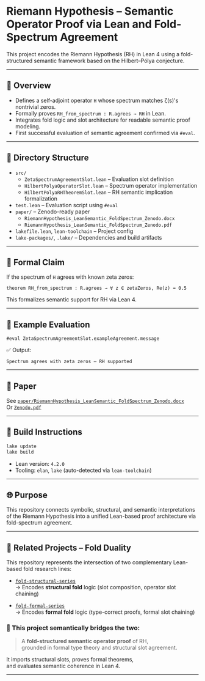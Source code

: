 # Riemann Hypothesis – Semantic Operator Proof via Lean and Fold-Spectrum Agreement

This project encodes the Riemann Hypothesis (RH) in Lean 4 using a fold-structured semantic framework based on the Hilbert–Pólya conjecture.

---

## 📘 Overview

- Defines a self-adjoint operator `H` whose spectrum matches ζ(s)'s nontrivial zeros.
- Formally proves `RH_from_spectrum : R.agrees → RH` in Lean.
- Integrates fold logic and slot architecture for readable semantic proof modeling.
- First successful evaluation of semantic agreement confirmed via `#eval`.

---

## 📂 Directory Structure

- `src/`
  - `ZetaSpectrumAgreementSlot.lean` – Evaluation slot definition  
  - `HilbertPolyaOperatorSlot.lean` – Spectrum operator implementation  
  - `HilbertPolyaRHTheoremSlot.lean` – RH semantic implication formalization  
- `test.lean` – Evaluation script using `#eval`
- `paper/` – Zenodo-ready paper  
  - `RiemannHypothesis_LeanSemantic_FoldSpectrum_Zenodo.docx`  
  - `RiemannHypothesis_LeanSemantic_FoldSpectrum_Zenodo.pdf`  
- `lakefile.lean`, `lean-toolchain` – Project config
- `lake-packages/`, `.lake/` – Dependencies and build artifacts

---

## 🧠 Formal Claim

If the spectrum of `H` agrees with known zeta zeros:

```lean
theorem RH_from_spectrum : R.agrees → ∀ z ∈ zetaZeros, Re(z) = 0.5
```

This formalizes semantic support for RH via Lean 4.

---

## 🧪 Example Evaluation

```lean
#eval ZetaSpectrumAgreementSlot.exampleAgreement.message
```

✅ Output:

```
Spectrum agrees with zeta zeros — RH supported
```

---

## 📄 Paper

See [`paper/RiemannHypothesis_LeanSemantic_FoldSpectrum_Zenodo.docx`](./paper)  
Or [`Zenodo.pdf`](./paper)

---

## 🔁 Build Instructions

```bash
lake update
lake build
```

- Lean version: `4.2.0`
- Tooling: `elan`, `lake` (auto-detected via `lean-toolchain`)

---

## 🌐 Purpose

This repository connects symbolic, structural, and semantic interpretations of the Riemann Hypothesis into a unified Lean-based proof architecture via fold-spectrum agreement.

---

## 🔗 Related Projects – Fold Duality

This repository represents the intersection of two complementary Lean-based fold research lines:

- [`fold-structural-series`](https://github.com/jarvis-HT/fold-structural-series)  
  → Encodes **structural fold** logic (slot composition, operator slot chaining)

- [`fold-formal-series`](https://github.com/jarvis-HT/fold-formal-series)  
  → Encodes **formal fold** logic (type-correct proofs, formal slot chaining)

### 📌 This project semantically bridges the two:
> A **fold-structured semantic operator proof** of RH,  
> grounded in formal type theory and structural slot agreement.

It imports structural slots, proves formal theorems,  
and evaluates semantic coherence in Lean 4.

---

